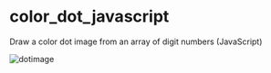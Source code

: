 # color_dot_javascript
Draw a color dot image from an array of digit numbers (JavaScript)

![dotimage](https://user-images.githubusercontent.com/20063150/80817862-2ca9a400-8c0d-11ea-88ac-fb1f04274f39.png)
